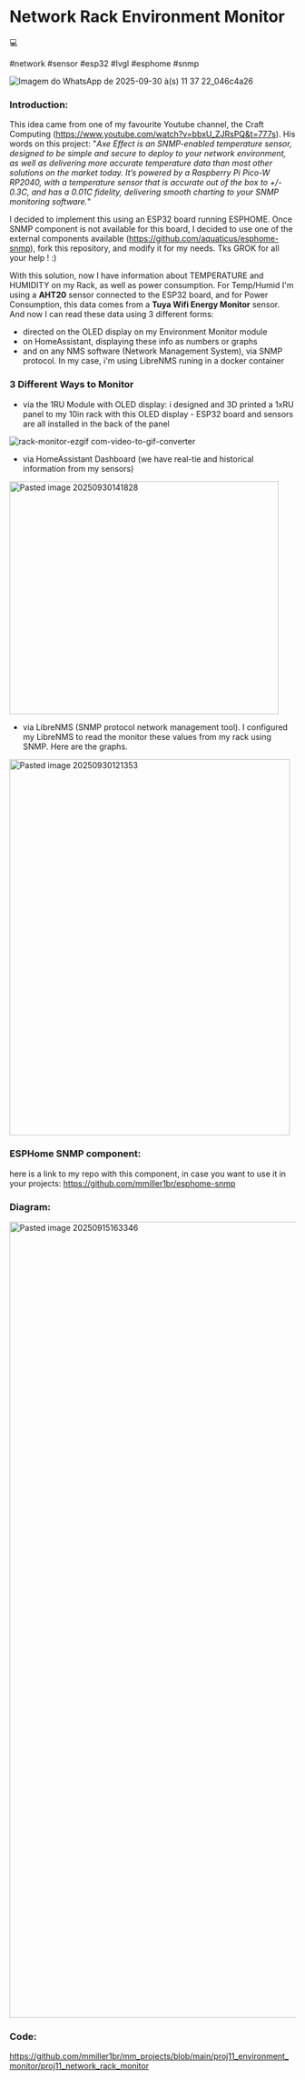 # Network Rack Environment Monitor
💻

#network #sensor #esp32 #lvgl #esphome #snmp


![Imagem do WhatsApp de 2025-09-30 à(s) 11 37 22_046c4a26](https://github.com/user-attachments/assets/a042ca93-c8da-46c1-bb54-7593de1919a9)


### Introduction:

This idea came from one of my favourite Youtube channel, the Craft Computing (https://www.youtube.com/watch?v=bbxU_ZJRsPQ&t=777s). His words on this project: "*Axe Effect is an SNMP-enabled temperature sensor, designed to be simple and secure to deploy to your network environment, as well as delivering more accurate temperature data than most other solutions on the market today. It’s powered by a Raspberry Pi Pico-W RP2040, with a temperature sensor that is accurate out of the box to +/- 0.3C, and has a 0.01C fidelity, delivering smooth charting to your SNMP monitoring software.*"

I decided to implement this using an ESP32 board running ESPHOME. Once SNMP component is not available for this board, I decided to use one of the external components available (https://github.com/aquaticus/esphome-snmp), fork this repository, and modify it for my needs. Tks GROK for all your help ! :)

With this solution, now I have information about TEMPERATURE and HUMIDITY on my Rack, as well as power consumption. For Temp/Humid I'm using a **AHT20** sensor connected to the ESP32 board, and for Power Consumption, this data comes from a **Tuya Wifi Energy Monitor** sensor. And now I can read these data using 3 different forms:
- directed on the OLED display on my Environment Monitor module
- on HomeAssistant, displaying these info as numbers or graphs
- and on any NMS software (Network Management System), via SNMP protocol. In my case, i'm using LibreNMS runing in a docker container

### 3 Different Ways to Monitor

- via the 1RU Module with OLED display: i designed and 3D printed a 1xRU panel to my 10in rack with this OLED display - ESP32 board and sensors are all installed in the back of the panel
  
![rack-monitor-ezgif com-video-to-gif-converter](https://github.com/user-attachments/assets/31b7501e-9109-4ba0-a09f-3fd2ee1707ab)


- via HomeAssistant Dashboard (we have real-tie and historical information from my sensors)
  
<img width="474" height="410" alt="Pasted image 20250930141828" src="https://github.com/user-attachments/assets/7b2b07ea-9f5b-492e-855f-4ed09522874e" />


- via LibreNMS (SNMP protocol network management tool). I configured my LibreNMS to read the monitor these values from my rack using SNMP. Here are the graphs.
  
<img width="494" height="662" alt="Pasted image 20250930121353" src="https://github.com/user-attachments/assets/4d574faf-b4a7-4c5a-aee8-1ffad36315d0" />


### ESPHome SNMP component:

here is a link to my repo with this component, in case you want to use it in your projects:
https://github.com/mmiller1br/esphome-snmp


### Diagram:

<img width="1765" height="1401" alt="Pasted image 20250915163346" src="https://github.com/user-attachments/assets/168ab3f1-5def-4bf7-9b15-d65731fec677" />


### Code:
https://github.com/mmiller1br/mm_projects/blob/main/proj11_environment_monitor/proj11_network_rack_monitor
